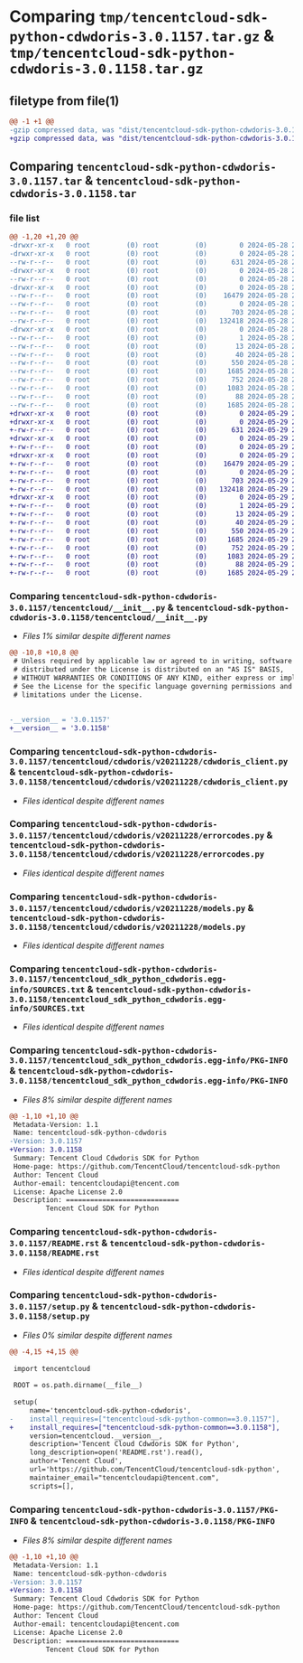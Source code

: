 # Comparing `tmp/tencentcloud-sdk-python-cdwdoris-3.0.1157.tar.gz` & `tmp/tencentcloud-sdk-python-cdwdoris-3.0.1158.tar.gz`

## filetype from file(1)

```diff
@@ -1 +1 @@
-gzip compressed data, was "dist/tencentcloud-sdk-python-cdwdoris-3.0.1157.tar", last modified: Tue May 28 20:28:42 2024, max compression
+gzip compressed data, was "dist/tencentcloud-sdk-python-cdwdoris-3.0.1158.tar", last modified: Wed May 29 20:30:20 2024, max compression
```

## Comparing `tencentcloud-sdk-python-cdwdoris-3.0.1157.tar` & `tencentcloud-sdk-python-cdwdoris-3.0.1158.tar`

### file list

```diff
@@ -1,20 +1,20 @@
-drwxr-xr-x   0 root         (0) root         (0)        0 2024-05-28 20:28:42.000000 tencentcloud-sdk-python-cdwdoris-3.0.1157/
-drwxr-xr-x   0 root         (0) root         (0)        0 2024-05-28 20:28:42.000000 tencentcloud-sdk-python-cdwdoris-3.0.1157/tencentcloud/
--rw-r--r--   0 root         (0) root         (0)      631 2024-05-28 20:28:42.000000 tencentcloud-sdk-python-cdwdoris-3.0.1157/tencentcloud/__init__.py
-drwxr-xr-x   0 root         (0) root         (0)        0 2024-05-28 20:28:42.000000 tencentcloud-sdk-python-cdwdoris-3.0.1157/tencentcloud/cdwdoris/
--rw-r--r--   0 root         (0) root         (0)        0 2024-05-28 20:28:42.000000 tencentcloud-sdk-python-cdwdoris-3.0.1157/tencentcloud/cdwdoris/__init__.py
-drwxr-xr-x   0 root         (0) root         (0)        0 2024-05-28 20:28:42.000000 tencentcloud-sdk-python-cdwdoris-3.0.1157/tencentcloud/cdwdoris/v20211228/
--rw-r--r--   0 root         (0) root         (0)    16479 2024-05-28 20:28:42.000000 tencentcloud-sdk-python-cdwdoris-3.0.1157/tencentcloud/cdwdoris/v20211228/cdwdoris_client.py
--rw-r--r--   0 root         (0) root         (0)        0 2024-05-28 20:28:42.000000 tencentcloud-sdk-python-cdwdoris-3.0.1157/tencentcloud/cdwdoris/v20211228/__init__.py
--rw-r--r--   0 root         (0) root         (0)      703 2024-05-28 20:28:42.000000 tencentcloud-sdk-python-cdwdoris-3.0.1157/tencentcloud/cdwdoris/v20211228/errorcodes.py
--rw-r--r--   0 root         (0) root         (0)   132418 2024-05-28 20:28:42.000000 tencentcloud-sdk-python-cdwdoris-3.0.1157/tencentcloud/cdwdoris/v20211228/models.py
-drwxr-xr-x   0 root         (0) root         (0)        0 2024-05-28 20:28:42.000000 tencentcloud-sdk-python-cdwdoris-3.0.1157/tencentcloud_sdk_python_cdwdoris.egg-info/
--rw-r--r--   0 root         (0) root         (0)        1 2024-05-28 20:28:42.000000 tencentcloud-sdk-python-cdwdoris-3.0.1157/tencentcloud_sdk_python_cdwdoris.egg-info/dependency_links.txt
--rw-r--r--   0 root         (0) root         (0)       13 2024-05-28 20:28:42.000000 tencentcloud-sdk-python-cdwdoris-3.0.1157/tencentcloud_sdk_python_cdwdoris.egg-info/top_level.txt
--rw-r--r--   0 root         (0) root         (0)       40 2024-05-28 20:28:42.000000 tencentcloud-sdk-python-cdwdoris-3.0.1157/tencentcloud_sdk_python_cdwdoris.egg-info/requires.txt
--rw-r--r--   0 root         (0) root         (0)      550 2024-05-28 20:28:42.000000 tencentcloud-sdk-python-cdwdoris-3.0.1157/tencentcloud_sdk_python_cdwdoris.egg-info/SOURCES.txt
--rw-r--r--   0 root         (0) root         (0)     1685 2024-05-28 20:28:42.000000 tencentcloud-sdk-python-cdwdoris-3.0.1157/tencentcloud_sdk_python_cdwdoris.egg-info/PKG-INFO
--rw-r--r--   0 root         (0) root         (0)      752 2024-05-28 20:28:42.000000 tencentcloud-sdk-python-cdwdoris-3.0.1157/README.rst
--rw-r--r--   0 root         (0) root         (0)     1083 2024-05-28 20:28:42.000000 tencentcloud-sdk-python-cdwdoris-3.0.1157/setup.py
--rw-r--r--   0 root         (0) root         (0)       88 2024-05-28 20:28:42.000000 tencentcloud-sdk-python-cdwdoris-3.0.1157/setup.cfg
--rw-r--r--   0 root         (0) root         (0)     1685 2024-05-28 20:28:42.000000 tencentcloud-sdk-python-cdwdoris-3.0.1157/PKG-INFO
+drwxr-xr-x   0 root         (0) root         (0)        0 2024-05-29 20:30:20.000000 tencentcloud-sdk-python-cdwdoris-3.0.1158/
+drwxr-xr-x   0 root         (0) root         (0)        0 2024-05-29 20:30:20.000000 tencentcloud-sdk-python-cdwdoris-3.0.1158/tencentcloud/
+-rw-r--r--   0 root         (0) root         (0)      631 2024-05-29 20:30:20.000000 tencentcloud-sdk-python-cdwdoris-3.0.1158/tencentcloud/__init__.py
+drwxr-xr-x   0 root         (0) root         (0)        0 2024-05-29 20:30:20.000000 tencentcloud-sdk-python-cdwdoris-3.0.1158/tencentcloud/cdwdoris/
+-rw-r--r--   0 root         (0) root         (0)        0 2024-05-29 20:30:20.000000 tencentcloud-sdk-python-cdwdoris-3.0.1158/tencentcloud/cdwdoris/__init__.py
+drwxr-xr-x   0 root         (0) root         (0)        0 2024-05-29 20:30:20.000000 tencentcloud-sdk-python-cdwdoris-3.0.1158/tencentcloud/cdwdoris/v20211228/
+-rw-r--r--   0 root         (0) root         (0)    16479 2024-05-29 20:30:20.000000 tencentcloud-sdk-python-cdwdoris-3.0.1158/tencentcloud/cdwdoris/v20211228/cdwdoris_client.py
+-rw-r--r--   0 root         (0) root         (0)        0 2024-05-29 20:30:20.000000 tencentcloud-sdk-python-cdwdoris-3.0.1158/tencentcloud/cdwdoris/v20211228/__init__.py
+-rw-r--r--   0 root         (0) root         (0)      703 2024-05-29 20:30:20.000000 tencentcloud-sdk-python-cdwdoris-3.0.1158/tencentcloud/cdwdoris/v20211228/errorcodes.py
+-rw-r--r--   0 root         (0) root         (0)   132418 2024-05-29 20:30:20.000000 tencentcloud-sdk-python-cdwdoris-3.0.1158/tencentcloud/cdwdoris/v20211228/models.py
+drwxr-xr-x   0 root         (0) root         (0)        0 2024-05-29 20:30:20.000000 tencentcloud-sdk-python-cdwdoris-3.0.1158/tencentcloud_sdk_python_cdwdoris.egg-info/
+-rw-r--r--   0 root         (0) root         (0)        1 2024-05-29 20:30:20.000000 tencentcloud-sdk-python-cdwdoris-3.0.1158/tencentcloud_sdk_python_cdwdoris.egg-info/dependency_links.txt
+-rw-r--r--   0 root         (0) root         (0)       13 2024-05-29 20:30:20.000000 tencentcloud-sdk-python-cdwdoris-3.0.1158/tencentcloud_sdk_python_cdwdoris.egg-info/top_level.txt
+-rw-r--r--   0 root         (0) root         (0)       40 2024-05-29 20:30:20.000000 tencentcloud-sdk-python-cdwdoris-3.0.1158/tencentcloud_sdk_python_cdwdoris.egg-info/requires.txt
+-rw-r--r--   0 root         (0) root         (0)      550 2024-05-29 20:30:20.000000 tencentcloud-sdk-python-cdwdoris-3.0.1158/tencentcloud_sdk_python_cdwdoris.egg-info/SOURCES.txt
+-rw-r--r--   0 root         (0) root         (0)     1685 2024-05-29 20:30:20.000000 tencentcloud-sdk-python-cdwdoris-3.0.1158/tencentcloud_sdk_python_cdwdoris.egg-info/PKG-INFO
+-rw-r--r--   0 root         (0) root         (0)      752 2024-05-29 20:30:20.000000 tencentcloud-sdk-python-cdwdoris-3.0.1158/README.rst
+-rw-r--r--   0 root         (0) root         (0)     1083 2024-05-29 20:30:20.000000 tencentcloud-sdk-python-cdwdoris-3.0.1158/setup.py
+-rw-r--r--   0 root         (0) root         (0)       88 2024-05-29 20:30:20.000000 tencentcloud-sdk-python-cdwdoris-3.0.1158/setup.cfg
+-rw-r--r--   0 root         (0) root         (0)     1685 2024-05-29 20:30:20.000000 tencentcloud-sdk-python-cdwdoris-3.0.1158/PKG-INFO
```

### Comparing `tencentcloud-sdk-python-cdwdoris-3.0.1157/tencentcloud/__init__.py` & `tencentcloud-sdk-python-cdwdoris-3.0.1158/tencentcloud/__init__.py`

 * *Files 1% similar despite different names*

```diff
@@ -10,8 +10,8 @@
 # Unless required by applicable law or agreed to in writing, software
 # distributed under the License is distributed on an "AS IS" BASIS,
 # WITHOUT WARRANTIES OR CONDITIONS OF ANY KIND, either express or implied.
 # See the License for the specific language governing permissions and
 # limitations under the License.
 
 
-__version__ = '3.0.1157'
+__version__ = '3.0.1158'
```

### Comparing `tencentcloud-sdk-python-cdwdoris-3.0.1157/tencentcloud/cdwdoris/v20211228/cdwdoris_client.py` & `tencentcloud-sdk-python-cdwdoris-3.0.1158/tencentcloud/cdwdoris/v20211228/cdwdoris_client.py`

 * *Files identical despite different names*

### Comparing `tencentcloud-sdk-python-cdwdoris-3.0.1157/tencentcloud/cdwdoris/v20211228/errorcodes.py` & `tencentcloud-sdk-python-cdwdoris-3.0.1158/tencentcloud/cdwdoris/v20211228/errorcodes.py`

 * *Files identical despite different names*

### Comparing `tencentcloud-sdk-python-cdwdoris-3.0.1157/tencentcloud/cdwdoris/v20211228/models.py` & `tencentcloud-sdk-python-cdwdoris-3.0.1158/tencentcloud/cdwdoris/v20211228/models.py`

 * *Files identical despite different names*

### Comparing `tencentcloud-sdk-python-cdwdoris-3.0.1157/tencentcloud_sdk_python_cdwdoris.egg-info/SOURCES.txt` & `tencentcloud-sdk-python-cdwdoris-3.0.1158/tencentcloud_sdk_python_cdwdoris.egg-info/SOURCES.txt`

 * *Files identical despite different names*

### Comparing `tencentcloud-sdk-python-cdwdoris-3.0.1157/tencentcloud_sdk_python_cdwdoris.egg-info/PKG-INFO` & `tencentcloud-sdk-python-cdwdoris-3.0.1158/tencentcloud_sdk_python_cdwdoris.egg-info/PKG-INFO`

 * *Files 8% similar despite different names*

```diff
@@ -1,10 +1,10 @@
 Metadata-Version: 1.1
 Name: tencentcloud-sdk-python-cdwdoris
-Version: 3.0.1157
+Version: 3.0.1158
 Summary: Tencent Cloud Cdwdoris SDK for Python
 Home-page: https://github.com/TencentCloud/tencentcloud-sdk-python
 Author: Tencent Cloud
 Author-email: tencentcloudapi@tencent.com
 License: Apache License 2.0
 Description: ============================
         Tencent Cloud SDK for Python
```

### Comparing `tencentcloud-sdk-python-cdwdoris-3.0.1157/README.rst` & `tencentcloud-sdk-python-cdwdoris-3.0.1158/README.rst`

 * *Files identical despite different names*

### Comparing `tencentcloud-sdk-python-cdwdoris-3.0.1157/setup.py` & `tencentcloud-sdk-python-cdwdoris-3.0.1158/setup.py`

 * *Files 0% similar despite different names*

```diff
@@ -4,15 +4,15 @@
 
 import tencentcloud
 
 ROOT = os.path.dirname(__file__)
 
 setup(
     name='tencentcloud-sdk-python-cdwdoris',
-    install_requires=["tencentcloud-sdk-python-common==3.0.1157"],
+    install_requires=["tencentcloud-sdk-python-common==3.0.1158"],
     version=tencentcloud.__version__,
     description='Tencent Cloud Cdwdoris SDK for Python',
     long_description=open('README.rst').read(),
     author='Tencent Cloud',
     url='https://github.com/TencentCloud/tencentcloud-sdk-python',
     maintainer_email="tencentcloudapi@tencent.com",
     scripts=[],
```

### Comparing `tencentcloud-sdk-python-cdwdoris-3.0.1157/PKG-INFO` & `tencentcloud-sdk-python-cdwdoris-3.0.1158/PKG-INFO`

 * *Files 8% similar despite different names*

```diff
@@ -1,10 +1,10 @@
 Metadata-Version: 1.1
 Name: tencentcloud-sdk-python-cdwdoris
-Version: 3.0.1157
+Version: 3.0.1158
 Summary: Tencent Cloud Cdwdoris SDK for Python
 Home-page: https://github.com/TencentCloud/tencentcloud-sdk-python
 Author: Tencent Cloud
 Author-email: tencentcloudapi@tencent.com
 License: Apache License 2.0
 Description: ============================
         Tencent Cloud SDK for Python
```

